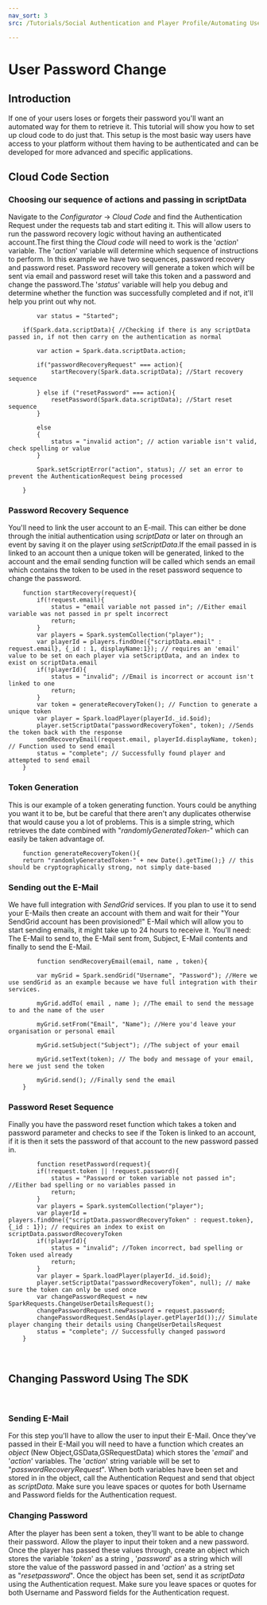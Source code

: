 ```yaml
---
nav_sort: 3
src: /Tutorials/Social Authentication and Player Profile/Automating User Password Change.md

---
```


# User Password Change


## Introduction

If one of your users loses or forgets their password you'll want an automated way for them to retrieve it. This tutorial will show you how to set up cloud code to do just that. This setup is the most basic way users have access to your platform without them having to be authenticated and can be developed for more advanced and specific applications.    

## Cloud Code Section

### Choosing our sequence of actions and passing in scriptData

Navigate to the *Configurator* -> *Cloud Code* and find the Authentication Request under the requests tab and start editing it. This will allow users to run the password recovery logic without having an authenticated account.The first thing the *Cloud* *code* will need to work is the '*action*' variable. The '*action*' variable will determine which sequence of instructions to perform. In this example we have two sequences, password recovery and password reset. Password recovery will generate a token which will be sent via email and password reset will take this token and a password and change the password.The '*status*' variable will help you debug and determine whether the function was successfully completed and if not, it'll help you print out why not.

```    
    	var status = "Started";

    if(Spark.data.scriptData){ //Checking if there is any scriptData passed in, if not then carry on the authentication as normal

        var action = Spark.data.scriptData.action;

        if("passwordRecoveryRequest" === action){
            startRecovery(Spark.data.scriptData); //Start recovery sequence

        } else if ("resetPassword" === action){
            resetPassword(Spark.data.scriptData); //Start reset sequence
        }

        else
        {
            status = "invalid action"; // action variable isn't valid, check spelling or value
        }

        Spark.setScriptError("action", status); // set an error to prevent the AuthenticationRequest being processed

    }
```  

### Password Recovery Sequence

You'll need to link the user account to an E-mail. This can either be done through the initial authentication using *scriptData* or later on through an event by saving it on the player using *setScriptData*.If the email passed in is linked to an account then a unique token will be generated, linked to the account and the email sending function will be called which sends an email which contains the token to be used in the reset password sequence to change the password.

```  
    function startRecovery(request){
        if(!request.email){
            status = "email variable not passed in"; //Either email variable was not passed in pr spelt incorrect
            return;
        }
        var players = Spark.systemCollection("player");
        var playerId = players.findOne({"scriptData.email" : request.email}, {_id : 1, displayName:1}); // requires an 'email' value to be set on each player via setScriptData, and an index to exist on scriptData.email
        if(!playerId){
            status = "invalid"; //Email is incorrect or account isn't linked to one
            return;
        }
        var token = generateRecoveryToken(); // Function to generate a unique token
        var player = Spark.loadPlayer(playerId._id.$oid);
        player.setScriptData("passwordRecoveryToken", token); //Sends the token back with the response
        sendRecoveryEmail(request.email, playerId.displayName, token); // Function used to send email
        status = "complete"; // Successfully found player and attempted to send email
    }
```  	


### Token Generation

This is our example of a token generating function. Yours could be anything you want it to be, but be careful that there aren't any duplicates otherwise that would cause you a lot of problems. This is a simple string, which retrieves the date combined with "*randomlyGeneratedToken-*" which can easily be taken advantage of.


    	function generateRecoveryToken(){
        return "randomlyGeneratedToken-" + new Date().getTime();} // this should be cryptographically strong, not simply date-based


### Sending out the E-Mail

We have full integration with *SendGrid* services. If you plan to use it to send your E-Mails then create an account with them and wait for their "Your SendGrid account has been provisioned!" E-Mail which will allow you to start sending emails, it might take up to 24 hours to receive it. You'll need: The E-Mail to send to, the E-Mail sent from, Subject, E-Mail contents and finally to send the E-Mail.

```    
    	function sendRecoveryEmail(email, name , token){

        var myGrid = Spark.sendGrid("Username", "Password"); //Here we use sendGrid as an example because we have full integration with their services.

        myGrid.addTo( email , name ); //The email to send the message to and the name of the user

        myGrid.setFrom("Email", "Name"); //Here you'd leave your organisation or personal email

        myGrid.setSubject("Subject"); //The subject of your email

        myGrid.setText(token); // The body and message of your email, here we just send the token

        myGrid.send(); //Finally send the email
    }
```    

### Password Reset Sequence

Finally you have the password reset function which takes a token and password parameter and checks to see if the Token is linked to an account, if it is then it sets the password of that account to the new password passed in.

```    
    	function resetPassword(request){
        if(!request.token || !request.password){
            status = "Password or token variable not passed in";  //Either bad spelling or no variables passed in
            return;
        }
        var players = Spark.systemCollection("player");
        var playerId = players.findOne({"scriptData.passwordRecoveryToken" : request.token}, {_id : 1}); // requires an index to exist on scriptData.passwordRecoveryToken
        if(!playerId){
            status = "invalid"; //Token incorrect, bad spelling or Token used already
            return;
        }
        var player = Spark.loadPlayer(playerId._id.$oid);
        player.setScriptData("passwordRecoveryToken", null); // make sure the token can only be used once
        var changePasswordRequest = new SparkRequests.ChangeUserDetailsRequest();
        changePasswordRequest.newPassword = request.password;
        changePasswordRequest.SendAs(player.getPlayerId());// Simulate player changing their details using ChangeUserDetailsRequest
        status = "complete"; // Successfully changed password
    }
```


 

## Changing Password Using The SDK

 

### Sending E-Mail

For this step you'll have to allow the user to input their E-Mail. Once they've passed in their E-Mail you will need to have a function which creates an *object* (New Object,GSData,GSRequestData) which stores the '*email*' and '*action*' variables. The '*action*' string variable will be set to "*passwordRecoveryRequest*". When both variables have been set and stored in in the object, call the Authentication Request and send that object as *scriptData*. Make sure you leave spaces or quotes for both Username and Password fields for the Authentication request.


### Changing Password

After the player has been sent a token, they'll want to be able to change their password. Allow the player to input their token and a new password. Once the player has passed these values through, create an object which stores the variable '*token*' as a string , '*password*' as a string which will store the value of the password passed in and '*action*' as a string set as "*resetpassword*". Once the object has been set, send it as *scriptData* using the Authentication request. Make sure you leave spaces or quotes for both Username and Password fields for the Authentication request.
